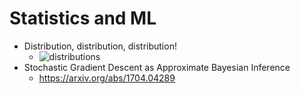 # Statistics and ML

* Distribution, distribution, distribution!
  * ![distributions](../files/distributions.png)
* Stochastic Gradient Descent as Approximate Bayesian Inference
  * https://arxiv.org/abs/1704.04289

